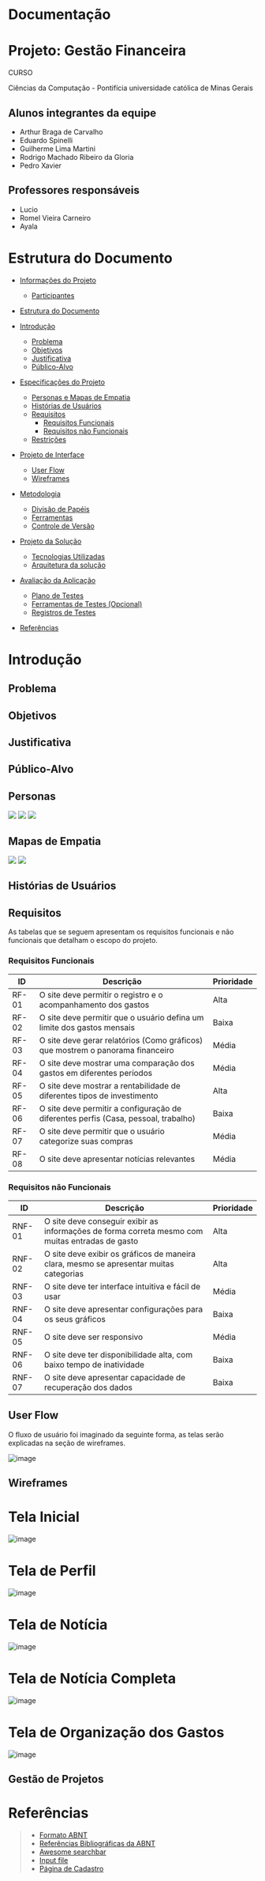 # Documentação
  

# Projeto: Gestão Financeira 

CURSO 

  Ciências da Computação - Pontifícia universidade católica de Minas Gerais

## Alunos integrantes da equipe

* Arthur Braga de Carvalho
* Eduardo Spinelli
* Guilherme Lima Martini
* Rodrigo Machado Ribeiro da Gloria
* Pedro Xavier

## Professores responsáveis


* Lucio
* Romel Vieira Carneiro
* Ayala

# Estrutura do Documento

- [Informações do Projeto](#informações-do-projeto)
  - [Participantes](#Alunos-integrantes-da-equipe)
- [Estrutura do Documento](#estrutura-do-documento)
- [Introdução](#introdução)
  - [Problema](#problema)
  - [Objetivos](#objetivos)
  - [Justificativa](#justificativa)
  - [Público-Alvo](#público-alvo)
- [Especificações do Projeto](#especificações-do-projeto)
  - [Personas e Mapas de Empatia](#personas-e-mapas-de-empatia)
  - [Histórias de Usuários](#histórias-de-usuários)
  - [Requisitos](#requisitos)
    - [Requisitos Funcionais](#requisitos-funcionais)
    - [Requisitos não Funcionais](#requisitos-não-funcionais)
  - [Restrições](#restrições)
- [Projeto de Interface](#projeto-de-interface)
  - [User Flow](#user-flow)
  - [Wireframes](#wireframes)
- [Metodologia](#metodologia)
  - [Divisão de Papéis](#divisão-de-papéis)
  - [Ferramentas](#ferramentas)
  - [Controle de Versão](#controle-de-versão)

- [Projeto da Solução](#projeto-da-solução)
  - [Tecnologias Utilizadas](#tecnologias-utilizadas)
  - [Arquitetura da solução](#arquitetura-da-solução)
- [Avaliação da Aplicação](#avaliação-da-aplicação)
  - [Plano de Testes](#plano-de-testes)
  - [Ferramentas de Testes (Opcional)](#ferramentas-de-testes-opcional)
  - [Registros de Testes](#registros-de-testes)
- [Referências](#referências)


# Introdução



## Problema



## Objetivos



## Justificativa



## Público-Alvo



## Personas 
![](link)
![](link)
![](link)


## Mapas de Empatia
![](link)
![](link)



## Histórias de Usuários



## Requisitos

As tabelas que se seguem apresentam os requisitos funcionais e não funcionais que detalham o escopo do projeto.

### Requisitos Funcionais

| ID   | Descrição                                                        | Prioridade |
|------|------------------------------------------------------------------|------------|
| RF-01| O site deve permitir o registro e o acompanhamento dos gastos   | Alta       |
| RF-02| O site deve permitir que o usuário defina um limite dos gastos mensais | Baixa      |
| RF-03| O site deve gerar relatórios (Como gráficos) que mostrem o panorama financeiro | Média      |
| RF-04| O site deve mostrar uma comparação dos gastos em diferentes períodos | Média      |
| RF-05| O site deve mostrar a rentabilidade de diferentes tipos de investimento | Alta       |
| RF-06| O site deve permitir a configuração de diferentes perfis (Casa, pessoal, trabalho) | Baixa      |
| RF-07| O site deve permitir que o usuário categorize suas compras      | Média      |
| RF-08| O site deve apresentar notícias relevantes      | Média      |



### Requisitos não Funcionais

| ID    | Descrição                                                           | Prioridade |
|-------|---------------------------------------------------------------------|------------|
| RNF-01| O site deve conseguir exibir as informações de forma correta mesmo com muitas entradas de gasto | Alta       |
| RNF-02| O site deve exibir os gráficos de maneira clara, mesmo se apresentar muitas categorias | Alta       |
| RNF-03| O site deve ter interface intuitiva e fácil de usar                 | Média      |
| RNF-04| O site deve apresentar configurações para os seus gráficos          | Baixa      |
| RNF-05| O site deve ser responsivo                                          | Média      |
| RNF-06| O site deve ter disponibilidade alta, com baixo tempo de inatividade| Baixa      |
| RNF-07| O site deve apresentar capacidade de recuperação dos dados          | Baixa      |



## User Flow
O fluxo de usuário foi imaginado da seguinte forma, as telas serão explicadas na seção de wireframes.

![image](https://github.com/ICEI-PUC-Minas-PPLCC-TI/ti-1-ppl-cc-m-20232-empresa-de-gestao-financeira/assets/120015178/d20b21f6-71a0-4efe-8f19-168f2408d5f1)



## Wireframes
# Tela Inicial
![image](https://github.com/ICEI-PUC-Minas-PPLCC-TI/ti-1-ppl-cc-m-20232-empresa-de-gestao-financeira/assets/120015178/a125b20a-066f-4ce2-bf6a-98bace04bf22)

# Tela de Perfil
![image](https://github.com/ICEI-PUC-Minas-PPLCC-TI/ti-1-ppl-cc-m-20232-empresa-de-gestao-financeira/assets/120015178/052255c1-266c-49fe-81e8-3066f18b08b2)


# Tela de Notícia

![image](https://github.com/ICEI-PUC-Minas-PPLCC-TI/ti-1-ppl-cc-m-20232-empresa-de-gestao-financeira/assets/120015178/a37fce1d-e27d-4158-b3af-3ef2f75ad701)


# Tela de Notícia Completa
![image](https://github.com/ICEI-PUC-Minas-PPLCC-TI/ti-1-ppl-cc-m-20232-empresa-de-gestao-financeira/assets/120015178/2d7b895e-1576-4717-86a0-7c1a1a5ec49e)

# Tela de Organização dos Gastos

![image](https://github.com/ICEI-PUC-Minas-PPLCC-TI/ti-1-ppl-cc-m-20232-empresa-de-gestao-financeira/assets/120015178/ea32a50d-4d99-418e-a547-8546fea799cc)



## Gestão de Projetos


# Referências

> - [Formato ABNT](https://www.normastecnicas.com/abnt/trabalhos-academicos/referencias/)
> - [Referências Bibliográficas da ABNT](https://comunidade.rockcontent.com/referencia-bibliografica-abnt/)
> - [Awesome searchbar](https://www.youtube.com/watch?v=v1PeTDrw6OY)
> - [Input file](https://www.youtube.com/watch?v=gXXmQeZOHKY&t=744s)
>-  [Página de Cadastro](https://www.youtube.com/watch?v=Q68vbJplf7I&t=449s)
